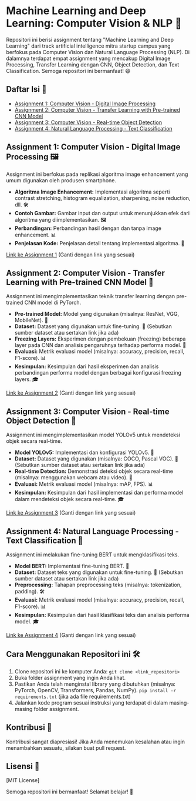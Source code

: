 # Machine Learning and Deep Learning: Computer Vision & NLP 🚀

Repositori ini berisi assignment tentang "Machine Learning and Deep Learning" dari track artificial intelligence mitra startup campus yang berfokus pada Computer Vision dan Natural Language Processing (NLP).  Di dalamnya terdapat empat assignment yang mencakup Digital Image Processing, Transfer Learning dengan CNN, Object Detection, dan Text Classification. Semoga repositori ini bermanfaat! 😄

## Daftar Isi 📑

* [Assignment 1: Computer Vision - Digital Image Processing](#assignment-1-computer-vision---digital-image-processing)
* [Assignment 2: Computer Vision - Transfer Learning with Pre-trained CNN Model](#assignment-2-computer-vision---transfer-learning-with-pre-trained-cnn-model)
* [Assignment 3: Computer Vision - Real-time Object Detection](#assignment-3-computer-vision---real-time-object-detection)
* [Assignment 4: Natural Language Processing - Text Classification](#assignment-4-natural-language-processing---text-classification)


## Assignment 1: Computer Vision - Digital Image Processing 🖼

Assignment ini berfokus pada replikasi algoritma image enhancement yang umum digunakan oleh produsen smartphone.

* **Algoritma Image Enhancement:** Implementasi algoritma seperti contrast stretching, histogram equalization, sharpening, noise reduction, dll. 🛠️
* **Contoh Gambar:** Gambar input dan output untuk menunjukkan efek dari algoritma yang diimplementasikan. 🖼️
* **Perbandingan:** Perbandingan hasil dengan dan tanpa image enhancement. 📊
* **Penjelasan Kode:** Penjelasan detail tentang implementasi algoritma. 📝

[Link ke Assignment 1](./assignment3/digital_image_processing) (Ganti dengan link yang sesuai)


## Assignment 2: Computer Vision - Transfer Learning with Pre-trained CNN Model 🧠

Assignment ini mengimplementasikan teknik transfer learning dengan pre-trained CNN model di PyTorch.

* **Pre-trained Model:** Model yang digunakan (misalnya: ResNet, VGG, MobileNet). 🤖
* **Dataset:** Dataset yang digunakan untuk fine-tuning. 💾 (Sebutkan sumber dataset atau sertakan link jika ada)
* **Freezing Layers:**  Eksperimen dengan pembekuan (freezing) beberapa layer pada CNN dan analisis pengaruhnya terhadap performa model. 🥶
* **Evaluasi:** Metrik evaluasi model (misalnya: accuracy, precision, recall, F1-score). 📊
* **Kesimpulan:** Kesimpulan dari hasil eksperimen dan analisis perbandingan performa model dengan berbagai konfigurasi freezing layers. 🎓

[Link ke Assignment 2](./assignment3/transfer_learning) (Ganti dengan link yang sesuai)


## Assignment 3: Computer Vision - Real-time Object Detection 🎯

Assignment ini mengimplementasikan model YOLOv5 untuk mendeteksi objek secara real-time.

* **Model YOLOv5:** Implementasi dan konfigurasi YOLOv5. 🤖
* **Dataset:** Dataset yang digunakan (misalnya: COCO, Pascal VOC). 💾 (Sebutkan sumber dataset atau sertakan link jika ada)
* **Real-time Detection:** Demonstrasi deteksi objek secara real-time (misalnya: menggunakan webcam atau video). 🎥
* **Evaluasi:** Metrik evaluasi model (misalnya: mAP, FPS). 📊
* **Kesimpulan:**  Kesimpulan dari hasil implementasi dan performa model dalam mendeteksi objek secara real-time. 🎓

[Link ke Assignment 3](./assignment3/real_time_object_detection) (Ganti dengan link yang sesuai)


## Assignment 4: Natural Language Processing - Text Classification 💬

Assignment ini melakukan fine-tuning BERT untuk mengklasifikasi teks.

* **Model BERT:**  Implementasi fine-tuning BERT. 🤖
* **Dataset:** Dataset teks yang digunakan untuk fine-tuning. 💾 (Sebutkan sumber dataset atau sertakan link jika ada)
* **Preprocessing:** Tahapan preprocessing teks (misalnya: tokenization, padding). 🛠️
* **Evaluasi:** Metrik evaluasi model (misalnya: accuracy, precision, recall, F1-score). 📊
* **Kesimpulan:** Kesimpulan dari hasil klasifikasi teks dan analisis performa model. 🎓

[Link ke Assignment 4](./assignment3/text_classification) (Ganti dengan link yang sesuai)


## Cara Menggunakan Repositori ini 🛠️

1. Clone repositori ini ke komputer Anda: `git clone <link_repositori>`
2. Buka folder assignment yang ingin Anda lihat.
3. Pastikan Anda telah menginstal library yang dibutuhkan (misalnya: PyTorch, OpenCV, Transformers, Pandas, NumPy). `pip install -r requirements.txt` (jika ada file requirements.txt)
4. Jalankan kode program sesuai instruksi yang terdapat di dalam masing-masing folder assignment.


## Kontribusi 🤗

Kontribusi sangat diapresiasi!  Jika Anda menemukan kesalahan atau ingin menambahkan sesuatu, silakan buat pull request.


## Lisensi 📜

[MIT License]


Semoga repositori ini bermanfaat!  Selamat belajar! 🎉

